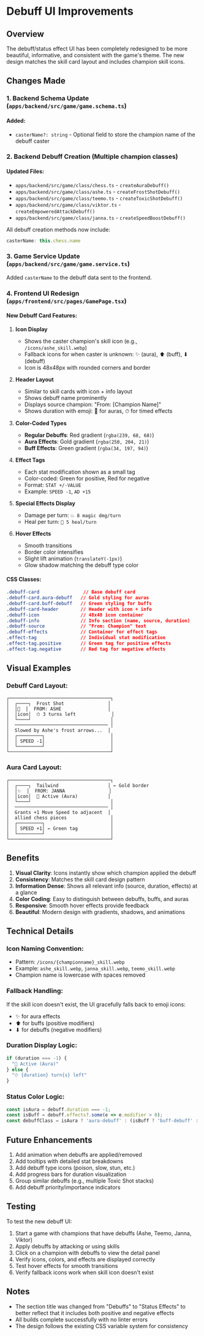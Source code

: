 # Debuff UI Improvements

## Overview
The debuff/status effect UI has been completely redesigned to be more beautiful, informative, and consistent with the game's theme. The new design matches the skill card layout and includes champion skill icons.

## Changes Made

### 1. **Backend Schema Update** (`apps/backend/src/game/game.schema.ts`)

#### Added:
- `casterName?: string` - Optional field to store the champion name of the debuff caster

### 2. **Backend Debuff Creation** (Multiple champion classes)

#### Updated Files:
- `apps/backend/src/game/class/chess.ts` - `createAuraDebuff()`
- `apps/backend/src/game/class/ashe.ts` - `createFrostShotDebuff()`
- `apps/backend/src/game/class/teemo.ts` - `createToxicShotDebuff()`
- `apps/backend/src/game/class/viktor.ts` - `createEmpoweredAttackDebuff()`
- `apps/backend/src/game/class/janna.ts` - `createSpeedBoostDebuff()`

All debuff creation methods now include:
```typescript
casterName: this.chess.name
```

### 3. **Game Service Update** (`apps/backend/src/game/game.service.ts`)

Added `casterName` to the debuff data sent to the frontend.

### 4. **Frontend UI Redesign** (`apps/frontend/src/pages/GamePage.tsx`)

#### New Debuff Card Features:

1. **Icon Display**
   - Shows the caster champion's skill icon (e.g., `/icons/ashe_skill.webp`)
   - Fallback icons for when caster is unknown: ✨ (aura), ⬆ (buff), ⬇ (debuff)
   - Icon is 48x48px with rounded corners and border

2. **Header Layout**
   - Similar to skill cards with icon + info layout
   - Shows debuff name prominently
   - Displays source champion: "From: [Champion Name]"
   - Shows duration with emoji: 🌟 for auras, ⏱ for timed effects

3. **Color-Coded Types**
   - **Regular Debuffs**: Red gradient (`rgba(239, 68, 68)`)
   - **Aura Effects**: Gold gradient (`rgba(250, 204, 21)`)
   - **Buff Effects**: Green gradient (`rgba(34, 197, 94)`)

4. **Effect Tags**
   - Each stat modification shown as a small tag
   - Color-coded: Green for positive, Red for negative
   - Format: `STAT +/-VALUE`
   - Example: `SPEED -1`, `AD +15`

5. **Special Effects Display**
   - Damage per turn: `💥 8 magic dmg/turn`
   - Heal per turn: `💚 5 heal/turn`

6. **Hover Effects**
   - Smooth transitions
   - Border color intensifies
   - Slight lift animation (`translateY(-1px)`)
   - Glow shadow matching the debuff type color

#### CSS Classes:
```css
.debuff-card                // Base debuff card
.debuff-card.aura-debuff   // Gold styling for auras
.debuff-card.buff-debuff   // Green styling for buffs
.debuff-card-header        // Header with icon + info
.debuff-icon               // 48x48 icon container
.debuff-info               // Info section (name, source, duration)
.debuff-source             // "From: Champion" text
.debuff-effects            // Container for effect tags
.effect-tag                // Individual stat modification
.effect-tag.positive       // Green tag for positive effects
.effect-tag.negative       // Red tag for negative effects
```

## Visual Examples

### Debuff Card Layout:
```
┌─────────────────────────────────────┐
│  ┌────┐  Frost Shot                │
│  │🎯  │  FROM: ASHE                 │
│  │icon│  ⏱ 3 turns left             │
│  └────┘                             │
│  ────────────────────────────────── │
│  Slowed by Ashe's frost arrows...  │
│  ┌─────────┐                        │
│  │ SPEED -1│                        │
│  └─────────┘                        │
└─────────────────────────────────────┘
```

### Aura Card Layout:
```
┌─────────────────────────────────────┐
│  ┌────┐  Tailwind                  │ ← Gold border
│  │✨  │  FROM: JANNA                │
│  │icon│  🌟 Active (Aura)           │
│  └────┘                             │
│  ────────────────────────────────── │
│  Grants +1 Move Speed to adjacent  │
│  allied chess pieces                │
│  ┌─────────┐                        │
│  │ SPEED +1│ ← Green tag            │
│  └─────────┘                        │
└─────────────────────────────────────┘
```

## Benefits

1. **Visual Clarity**: Icons instantly show which champion applied the debuff
2. **Consistency**: Matches the skill card design pattern
3. **Information Dense**: Shows all relevant info (source, duration, effects) at a glance
4. **Color Coding**: Easy to distinguish between debuffs, buffs, and auras
5. **Responsive**: Smooth hover effects provide feedback
6. **Beautiful**: Modern design with gradients, shadows, and animations

## Technical Details

### Icon Naming Convention:
- Pattern: `/icons/{championname}_skill.webp`
- Example: `ashe_skill.webp`, `janna_skill.webp`, `teemo_skill.webp`
- Champion name is lowercase with spaces removed

### Fallback Handling:
If the skill icon doesn't exist, the UI gracefully falls back to emoji icons:
- ✨ for aura effects
- ⬆ for buffs (positive modifiers)
- ⬇ for debuffs (negative modifiers)

### Duration Display Logic:
```typescript
if (duration === -1) {
  "🌟 Active (Aura)"
} else {
  "⏱ {duration} turn{s} left"
}
```

### Status Color Logic:
```typescript
const isAura = debuff.duration === -1;
const isBuff = debuff.effects?.some(e => e.modifier > 0);
const debuffClass = isAura ? 'aura-debuff' : (isBuff ? 'buff-debuff' : '');
```

## Future Enhancements

1. Add animation when debuffs are applied/removed
2. Add tooltips with detailed stat breakdowns
3. Add debuff type icons (poison, slow, stun, etc.)
4. Add progress bars for duration visualization
5. Group similar debuffs (e.g., multiple Toxic Shot stacks)
6. Add debuff priority/importance indicators

## Testing

To test the new debuff UI:
1. Start a game with champions that have debuffs (Ashe, Teemo, Janna, Viktor)
2. Apply debuffs by attacking or using skills
3. Click on a champion with debuffs to view the detail panel
4. Verify icons, colors, and effects are displayed correctly
5. Test hover effects for smooth transitions
6. Verify fallback icons work when skill icon doesn't exist

## Notes

- The section title was changed from "Debuffs" to "Status Effects" to better reflect that it includes both positive and negative effects
- All builds complete successfully with no linter errors
- The design follows the existing CSS variable system for consistency


